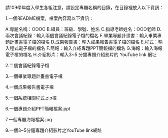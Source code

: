 請109學年度入學生各組注意，請設定專題名稱的目錄，在目錄裡放入以下資訊：

1.一個README檔案，檔案內容寫以下資訊：

A.專題名稱：OOOO 
B.組員：班級、學號、姓名 
C.指導老師姓名：OOO老師
D.兩次會議紀錄：輸入兩個會議紀錄電子檔的檔名
E.畢業專題計畫書：輸入畢業專題計畫書電子檔的檔名 
D.成果報告書：輸入成果報告書電子檔的檔名
E.程式：輸入程式電子檔的檔名
F.簡報：輸入介紹專題PPT簡報檔的檔名 
G.海報：輸入海報電子檔的檔名
H.介紹影片：輸入3~5 分鐘專題介紹影片的 YouTube link 網址

2.二個會議紀錄電子檔

3.一個畢業專題計畫書電子檔

4.一個成果報告書電子檔

5.一個系統相關程式.zip檔

6.一個專題介紹PPT簡報檔案.ppt

7.一個專題海報檔案.jpg

8.一個3~5分鐘專題介紹影片之YouTube link網址
